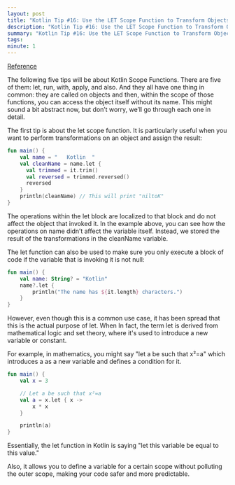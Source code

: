 ```yaml
---
layout: post
title: "Kotlin Tip #16: Use the LET Scope Function to Transform Objects and Return the Result — 100 Kotlin Tips in 100 Days"
description: "Kotlin Tip #16: Use the LET Scope Function to Transform Objects and Return the Result — 100 Kotlin Tips in 100 Days"
summary: "Kotlin Tip #16: Use the LET Scope Function to Transform Objects and Return the Result — 100 Kotlin Tips in 100 Days"
tags: 
minute: 1
---
```

[Reference](https://medium.com/kotlin-with-raphael-de-lio/kotlin-tip-16-use-the-let-scope-function-to-transform-objects-and-return-the-result-100-kotlin-df729a77c6ab)    

The following five tips will be about Kotlin Scope Functions. There are five of them: let, run, with, apply, and also. And they all have one thing in common: they are called on objects and then, within the scope of those functions, you can access the object itself without its name. This might sound a bit abstract now, but don’t worry, we’ll go through each one in detail.    

The first tip is about the let scope function. It is particularly useful when you want to perform transformations on an object and assign the result:    
```kotlin
fun main() {
    val name = "   Kotlin  "
    val cleanName = name.let { 
      val trimmed = it.trim()
      val reversed = trimmed.reversed() 
      reversed
    }
    println(cleanName) // This will print "niltoK"
}
```

The operations within the let block are localized to that block and do not affect the object that invoked it. In the example above, you can see how the operations on name didn’t affect the variable itself. Instead, we stored the result of the transformations in the cleanName variable.    

The let function can also be used to make sure you only execute a block of code if the variable that is invoking it is not null:    
```kotlin
fun main() {
    val name: String? = "Kotlin"
    name?.let {
        println("The name has ${it.length} characters.")
    }
}
```

However, even though this is a common use case, it has been spread that this is the actual purpose of let. When In fact, the term let is derived from mathematical logic and set theory, where it's used to introduce a new variable or constant.    

For example, in mathematics, you might say "let a be such that x²=a" which introduces a as a new variable and defines a condition for it.    

```kotlin
fun main() {
    val x = 3

    // Let a be such that x²=a
    val a = x.let { x ->
        x * x
    }

    println(a)
}
```

Essentially, the let function in Kotlin is saying "let this variable be equal to this value."    

Also, it allows you to define a variable for a certain scope without polluting the outer scope, making your code safer and more predictable.